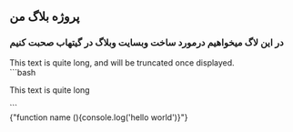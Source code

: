 <h2>
  پروژه بلاگ من
</h2>
<h3>
  در این لاگ میخواهیم درمورد ساخت وبسایت وبلاگ در گیتهاب صحبت کنیم
</h3>
<div class="code">
   This text is quite long, and will be truncated once displayed.
   <br />
  ```bash <p>This text is quite long</p>```
   <br />
   {"function name (){console.log('hello world')}"}                
</div>
